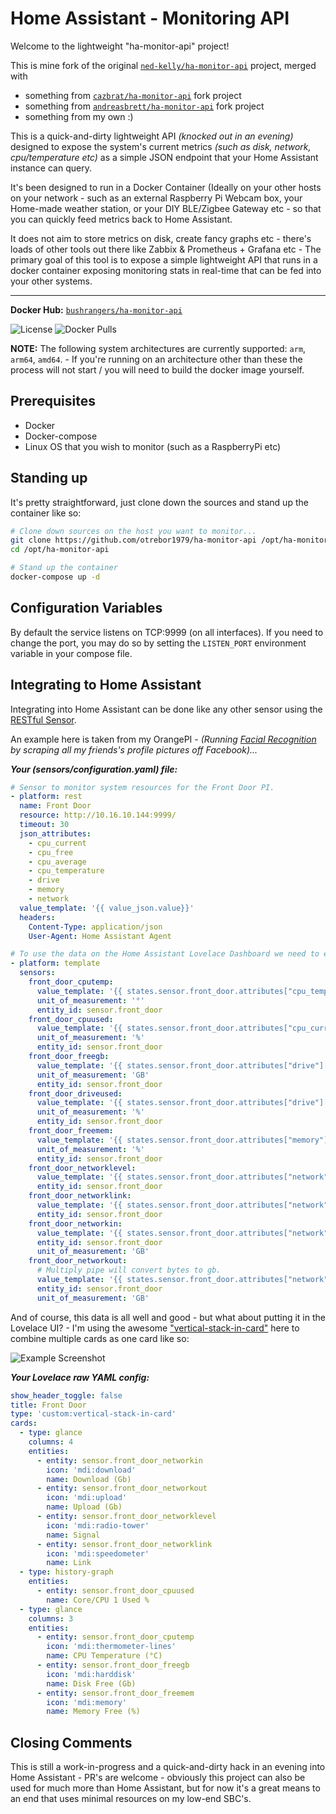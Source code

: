 # Home Assistant - Monitoring API

Welcome to the lightweight "ha-monitor-api" project!

This is mine fork of the original [`ned-kelly/ha-monitor-api`](https://github.com/ned-kelly/ha-monitor-api) project, merged with
* something from [`cazbrat/ha-monitor-api`](https://github.com/cazbrat/ha-monitor-api) fork project
* something from [`andreasbrett/ha-monitor-api`](https://github.com/andreasbrett/ha-monitor-api) fork project
* something from my own :)

This is a quick-and-dirty lightweight API _(knocked out in an evening)_ designed to expose the system's current metrics _(such as disk, network, cpu/temperature etc)_ as a simple JSON endpoint that your Home Assistant instance can query.

It's been designed to run in a Docker Container (Ideally on your other hosts on your network - such as an external Raspberry Pi Webcam box, your Home-made weather station, or your DIY BLE/Zigbee Gateway etc - so that you can quickly feed metrics back to Home Assistant.

It does not aim to store metrics on disk, create fancy graphs etc - there's loads of other tools out there like Zabbix & Prometheus + Grafana etc - The primary goal of this tool is to expose a simple lightweight API that runs in a docker container exposing monitoring stats in real-time that can be fed into your other systems.

---------------------------------------------

**Docker Hub:** [`bushrangers/ha-monitor-api`](https://hub.docker.com/r/bushrangers/ha-monitor-api/)


![License](https://img.shields.io/github/license/ned-kelly/ha-monitor-api.svg) ![Docker Pulls](https://img.shields.io/docker/pulls/bushrangers/ha-monitor-api.png)

**NOTE:** The following system architectures are currently supported: `arm`, `arm64`, `amd64`. - If you're running on an architecture other than these the process will not start / you will need to build the docker image yourself.


## Prerequisites

- Docker
- Docker-compose
- Linux OS that you wish to monitor (such as a RaspberryPi etc)

## Standing up

It's pretty straightforward, just clone down the sources and stand up the container like so:

```bash
# Clone down sources on the host you want to monitor...
git clone https://github.com/otrebor1979/ha-monitor-api /opt/ha-monitor-api
cd /opt/ha-monitor-api

# Stand up the container
docker-compose up -d

```

## Configuration Variables

By default the service listens on TCP:9999 (on all interfaces). If you need to change the port, you may do so by setting the `LISTEN_PORT` environment variable in your compose file.

## Integrating to Home Assistant

Integrating into Home Assistant can be done like any other sensor using the [RESTful Sensor](https://www.home-assistant.io/components/sensor.rest/).

An example here is taken from my OrangePI - _(Running [Facial Recognition](https://www.hackster.io/97766/announce-who-is-home-using-facial-recognition-dcc389) by scraping all my friends's profile pictures off Facebook)..._

**_Your (sensors/configuration.yaml) file:_**

```yaml
# Sensor to monitor system resources for the Front Door PI.
- platform: rest
  name: Front Door
  resource: http://10.16.10.144:9999/
  timeout: 30
  json_attributes:
    - cpu_current
    - cpu_free
    - cpu_average
    - cpu_temperature
    - drive
    - memory
    - network
  value_template: '{{ value_json.value}}'
  headers:
    Content-Type: application/json
    User-Agent: Home Assistant Agent

# To use the data on the Home Assistant Lovelace Dashboard we need to extract the values from the sensor, and store them as their own sensor values...
- platform: template
  sensors:
    front_door_cputemp:
      value_template: '{{ states.sensor.front_door.attributes["cpu_temperature"] }}'
      unit_of_measurement: '°'
      entity_id: sensor.front_door
    front_door_cpuused:
      value_template: '{{ states.sensor.front_door.attributes["cpu_current"] }}'
      unit_of_measurement: '%'
      entity_id: sensor.front_door
    front_door_freegb:
      value_template: '{{ states.sensor.front_door.attributes["drive"]["freeGb"] }}'
      unit_of_measurement: 'GB'
      entity_id: sensor.front_door
    front_door_driveused:
      value_template: '{{ states.sensor.front_door.attributes["drive"]["usedPercentage"] }}'
      unit_of_measurement: '%'
      entity_id: sensor.front_door
    front_door_freemem:
      value_template: '{{ states.sensor.front_door.attributes["memory"]["freeMemPercentage"] }}'
      unit_of_measurement: '%'
      entity_id: sensor.front_door
    front_door_networklevel:
      value_template: '{{ states.sensor.front_door.attributes["network"]["wlan0"]["wireless"]["qualityLevel"] }}'
      entity_id: sensor.front_door
    front_door_networklink:
      value_template: '{{ states.sensor.front_door.attributes["network"]["wlan0"]["wireless"]["qualityLink"] }}'
      entity_id: sensor.front_door
    front_door_networkin:
      value_template: '{{ states.sensor.front_door.attributes["network"]["wlan0"]["inputBytes"] | multiply(0.000000001024) | round(2) }}'
      entity_id: sensor.front_door
      unit_of_measurement: 'GB'
    front_door_networkout:
      # Multiply pipe will convert bytes to gb.
      value_template: '{{ states.sensor.front_door.attributes["network"]["wlan0"]["outputBytes"] | multiply(0.000000001024) | round(2) }}'
      entity_id: sensor.front_door
      unit_of_measurement: 'GB'

```

And of course, this data is all well and good - but what about putting it in the Lovelace UI? - I'm using the awesome ["vertical-stack-in-card"](https://github.com/custom-cards/vertical-stack-in-card) here to combine multiple cards as one card like so:

![Example Screenshot](images/lovelace-example.png "Example Screenshot")

**_Your Lovelace raw YAML config:_**

```yaml
show_header_toggle: false
title: Front Door
type: 'custom:vertical-stack-in-card'
cards:
  - type: glance
    columns: 4
    entities:
      - entity: sensor.front_door_networkin
        icon: 'mdi:download'
        name: Download (Gb)
      - entity: sensor.front_door_networkout
        icon: 'mdi:upload'
        name: Upload (Gb)
      - entity: sensor.front_door_networklevel
        icon: 'mdi:radio-tower'
        name: Signal
      - entity: sensor.front_door_networklink
        icon: 'mdi:speedometer'
        name: Link
  - type: history-graph
    entities:
      - entity: sensor.front_door_cpuused
        name: Core/CPU 1 Used %
  - type: glance
    columns: 3
    entities:
      - entity: sensor.front_door_cputemp
        icon: 'mdi:thermometer-lines'
        name: CPU Temperature (°C)
      - entity: sensor.front_door_freegb
        icon: 'mdi:harddisk'
        name: Disk Free (Gb)
      - entity: sensor.front_door_freemem
        icon: 'mdi:memory'
        name: Memory Free (%)
```

## Closing Comments

This is still a work-in-progress and a quick-and-dirty hack in an evening into Home Assistant - PR's are welcome - obviously this project can also be used for much more than Home Assistant, but for now it's a great means to an end that uses minimal resources on my low-end SBC's.
